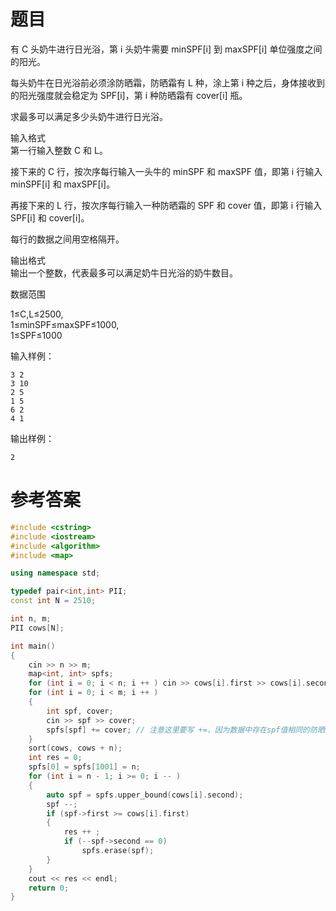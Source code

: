 # 题目
有 C 头奶牛进行日光浴，第 i 头奶牛需要 minSPF[i] 到 maxSPF[i] 单位强度之间的阳光。

每头奶牛在日光浴前必须涂防晒霜，防晒霜有 L 种，涂上第 i 种之后，身体接收到的阳光强度就会稳定为 SPF[i]，第 i 种防晒霜有 cover[i] 瓶。

求最多可以满足多少头奶牛进行日光浴。

输入格式<br>
第一行输入整数 C 和 L。

接下来的 C 行，按次序每行输入一头牛的 minSPF 和 maxSPF 值，即第 i 行输入 minSPF[i] 和 maxSPF[i]。

再接下来的 L 行，按次序每行输入一种防晒霜的 SPF 和 cover 值，即第 i 行输入 SPF[i] 和 cover[i]。

每行的数据之间用空格隔开。

输出格式<br>
输出一个整数，代表最多可以满足奶牛日光浴的奶牛数目。

数据范围

1≤C,L≤2500,<br>
1≤minSPF≤maxSPF≤1000,<br>
1≤SPF≤1000

输入样例：
```
3 2
3 10
2 5
1 5
6 2
4 1
```
输出样例：
```
2
```
# 参考答案
```c++
#include <cstring>
#include <iostream>
#include <algorithm>
#include <map>

using namespace std;

typedef pair<int,int> PII;
const int N = 2510;

int n, m;
PII cows[N];

int main()
{
    cin >> n >> m;
    map<int, int> spfs;
    for (int i = 0; i < n; i ++ ) cin >> cows[i].first >> cows[i].second;
    for (int i = 0; i < m; i ++ )
    {
        int spf, cover;
        cin >> spf >> cover;
        spfs[spf] += cover; // 注意这里要写 +=，因为数据中存在spf值相同的防晒霜
    }
    sort(cows, cows + n);
    int res = 0;
    spfs[0] = spfs[1001] = n;
    for (int i = n - 1; i >= 0; i -- )
    {
        auto spf = spfs.upper_bound(cows[i].second);
        spf --;
        if (spf->first >= cows[i].first)
        {
            res ++ ;
            if (--spf->second == 0)
                spfs.erase(spf);
        }
    }
    cout << res << endl;
    return 0;
}
